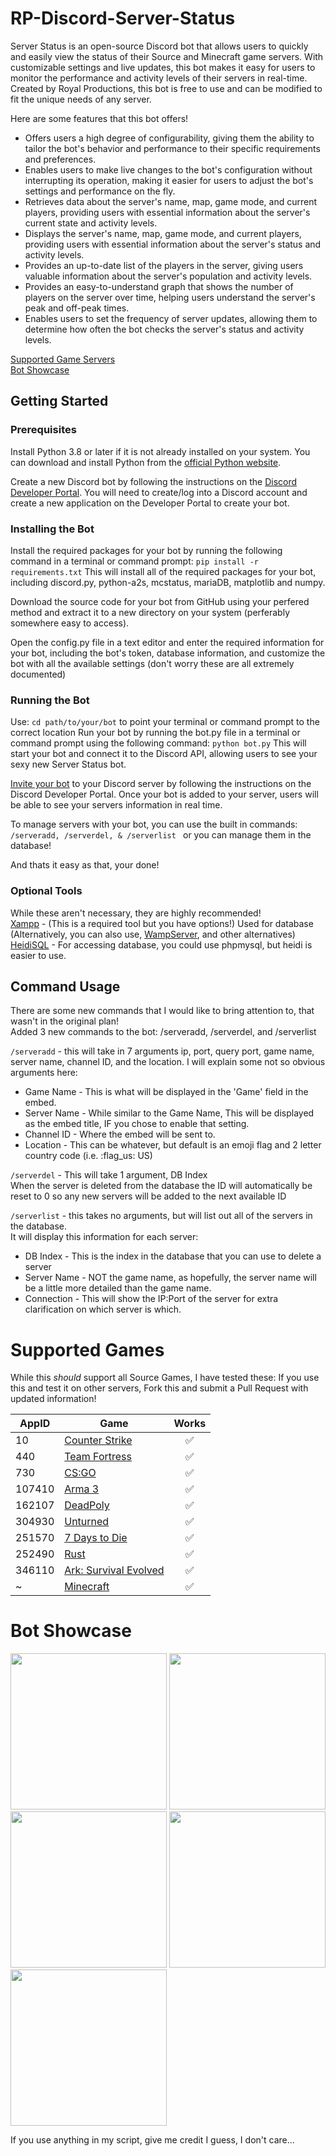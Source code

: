 # RP-Discord-Server-Status

Server Status is an open-source Discord bot that allows users to quickly and easily view the status of their Source and Minecraft game servers. With customizable settings and live updates, this bot makes it easy for users to monitor the performance and activity levels of their servers in real-time. Created by Royal Productions, this bot is free to use and can be modified to fit the unique needs of any server.

Here are some features that this bot offers!
 - Offers users a high degree of configurability, giving them the ability to tailor the bot's behavior and performance to their specific requirements and preferences.
 - Enables users to make live changes to the bot's configuration without interrupting its operation, making it easier for users to adjust the bot's settings and performance on the fly.
 - Retrieves data about the server's name, map, game mode, and current players, providing users with essential information about the server's current state and activity levels.
 - Displays the server's name, map, game mode, and current players, providing users with essential information about the server's status and activity levels.
 - Provides an up-to-date list of the players in the server, giving users valuable information about the server's population and activity levels.
 - Provides an easy-to-understand graph that shows the number of players on the server over time, helping users understand the server's peak and off-peak times.
 - Enables users to set the frequency of server updates, allowing them to determine how often the bot checks the server's status and activity levels.

[Supported Game Servers](https://github.com/ihasTaco/RP-Discord-Server-Status#supported-games)<br>
[Bot Showcase](https://github.com/ihasTaco/RP-Discord-Server-Status#bot-showcase)

## Getting Started
### Prerequisites
Install Python 3.8 or later if it is not already installed on your system. You can download and install Python from the [official Python website](https://www.python.org/downloads/).

Create a new Discord bot by following the instructions on the [Discord Developer Portal](https://discord.com/developers/docs/intro). You will need to create/log into a Discord account and create a new application on the Developer Portal to create your bot.

### Installing the Bot

Install the required packages for your bot by running the following command in a terminal or command prompt: ```pip install -r requirements.txt``` This will install all of the required packages for your bot, including discord.py, python-a2s, mcstatus, mariaDB, matplotlib and numpy.

Download the source code for your bot from GitHub using your perfered method and extract it to a new directory on your system (perferably somewhere easy to access).

Open the config.py file in a text editor and enter the required information for your bot, including the bot's token, database information, and customize the bot with all the available settings (don't worry these are all extremely documented)

### Running the Bot

Use: ```cd path/to/your/bot``` to point your terminal or command prompt to the correct location
Run your bot by running the bot.py file in a terminal or command prompt using the following command: ```python bot.py``` This will start your bot and connect it to the Discord API, allowing users to see your sexy new Server Status bot.

[Invite your bot](https://discordpy.readthedocs.io/en/stable/discord.html) to your Discord server by following the instructions on the Discord Developer Portal. Once your bot is added to your server, users will be able to see your servers information in real time.

To manage servers with your bot, you can use the built in commands: ```/serveradd, /serverdel, & /serverlist ``` or you can manage them in the database!

And thats it easy as that, your done!

### Optional Tools
While these aren't necessary, they are highly recommended!<br>
[Xampp](https://www.apachefriends.org/) - (This is a required tool but you have options!) Used for database (Alternatively, you can also use, [WampServer](https://www.wampserver.com/en/), and other alternatives)<br>
[HeidiSQL](https://www.heidisql.com/) - For accessing database, you could use phpmysql, but heidi is easier to use.<br>

## Command Usage
There are some new commands that I would like to bring attention to, that wasn't in the original plan!<br>
Added 3 new commands to the bot: /serveradd, /serverdel, and /serverlist

```/serveradd``` - this will take in 7 arguments ip, port, query port, game name, server name, channel ID, and the location.
I will explain some not so obvious arguments here:
 - Game Name - This is what will be displayed in the 'Game' field in the embed.
 - Server Name - While similar to the Game Name, This will be displayed as the embed title, IF you chose to enable that setting.
 - Channel ID - Where the embed will be sent to.
 - Location - This can be whatever, but default is an emoji flag and 2 letter country code (i.e. :flag_us: US)

```/serverdel``` - This will take 1 argument, DB Index<br>
When the server is deleted from the database the ID will automatically be reset to 0 so any new servers will be added to the next available ID

```/serverlist``` - this takes no arguments, but will list out all of the servers in the database.<br>
It will display this information for each server:
 - DB Index - This is the index in the database that you can use to delete a server
 - Server Name - NOT the game name, as hopefully, the server name will be a little more detailed than the game name.
 - Connection - This will show the IP:Port of the server for extra clarification on which server is which.

# Supported Games

While this *should* support all Source Games, I have tested these:
If you use this and test it on other servers, Fork this and submit a Pull Request with updated information!

AppID | Game | Works 
----- | ---- | :---: 
10 | [Counter Strike](http://store.steampowered.com/app/10/) | :white_check_mark: |
440 | [Team Fortress](http://store.steampowered.com/app/440/) | :white_check_mark: |
730 | [CS:GO](http://store.steampowered.com/app/730/) | :white_check_mark: |
107410 | [Arma 3](http://store.steampowered.com/app/107410/) | :white_check_mark: |
162107 | [DeadPoly](https://store.steampowered.com/app/1621070/) | :white_check_mark: |
304930 | [Unturned](https://store.steampowered.com/app/304930/) | :white_check_mark: |
251570 | [7 Days to Die](http://store.steampowered.com/app/251570) | :white_check_mark: |
252490 | [Rust](http://store.steampowered.com/app/252490/) | :white_check_mark: |
346110 | [Ark: Survival Evolved](http://store.steampowered.com/app/252490/) | :white_check_mark: |
~ | [Minecraft](http://www.minecraft.net/) | :white_check_mark: |

# Bot Showcase
<img src="https://media.discordapp.net/attachments/1046993037240303728/1050509951325458482/Screenshot_2022-12-08_132930.png" style="width: 250px">
<img src="https://media.discordapp.net/attachments/1046993037240303728/1050509951690354718/Screenshot_2022-12-08_133027.png" style="width: 250px">
<img src="https://media.discordapp.net/attachments/1046993037240303728/1050509952055267418/Screenshot_2022-12-08_133103.png" style="width: 250px">
<img src="https://media.discordapp.net/attachments/1046993056227930173/1050982150792548352/Commands.png" style="width: 250px">
<img src="https://media.discordapp.net/attachments/1046993056227930173/1050982189099130920/serverlist_screenshot.png" style="width: 250px">

If you use anything in my script, give me credit I guess, I don't care...
